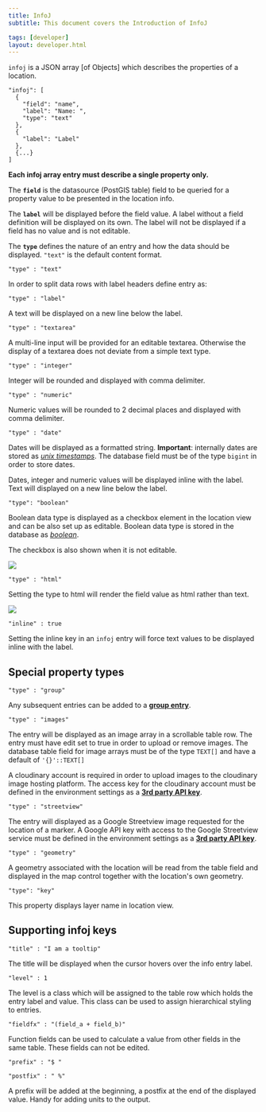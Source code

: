 ```yaml
---
title: InfoJ
subtitle: This document covers the Introduction of InfoJ

tags: [developer]
layout: developer.html
---
```


`infoj` is a JSON array \[of Objects\] which describes the properties of a location.

```text
"infoj": [
  {
    "field": "name",
    "label": "Name: ",
    "type": "text"
  },
  {
    "label": "Label"
  },
  {...}
]
```

**Each infoj array entry must describe a single property only.**

The **`field`** is the datasource \(PostGIS table\) field to be queried for a property value to be presented in the location info.

The **`label`** will be displayed before the field value. A label without a field definition will be displayed on its own. The label will not be displayed if a field has no value and is not editable.

The **`type`** defines the nature of an entry and how the data should be displayed. `"text"` is the default content format.

`"type" : "text"`

In order to split data rows with label headers define entry as:

`"type" : "label"`

A text will be displayed on a new line below the label.

`"type" : "textarea"`

A multi-line input will be provided for an editable textarea. Otherwise the display of a textarea does not deviate from a simple text type.

`"type" : "integer"`

Integer will be rounded and displayed with comma delimiter.

`"type" : "numeric"`

Numeric values will be rounded to 2 decimal places and displayed with comma delimiter.

`"type" : "date"`

Dates will be displayed as a formatted string. **Important**: internally dates are stored as [_unix timestamps_](https://www.unixtimestamp.com/). The database field must be of the type `bigint` in order to store dates.

Dates, integer and numeric values will be displayed inline with the label. Text will displayed on a new line below the label.

`"type": "boolean"`

Boolean data type is displayed as a checkbox element in the location view and can be also set up as editable. Boolean data type is stored in the database as [_boolean_](https://www.postgresql.org/docs/11/datatype-boolean.html).

The checkbox is also shown when it is not editable.

![](../../../assets/img/infoj_1.png) 

`"type" : "html"`

Setting the type to html will render the field value as html rather than text.

![](../../../assets/img/infoj_1.png)

`"inline" : true`

Setting the inline key in an `infoj` entry will force text values to be displayed inline with the label.

## **Special property types**

`"type" : "group"`

Any subsequent entries can be added to a [**group entry**](groups.md).

`"type" : "images"`

The entry will be displayed as an image array in a scrollable table row. The entry must have edit set to true in order to upload or remove images. The database table field for image arrays must be of the type `TEXT[]` and have a default of `'{}'::TEXT[]`

A cloudinary account is required in order to upload images to the cloudinary image hosting platform. The access key for the cloudinary account must be defined in the environment settings as a [**3rd party API key**](../../../environment-settings/3rd-party-api-keys.md).

`"type" : "streetview"`

The entry will displayed as a Google Streetview image requested for the location of a marker. A Google API key with access to the Google Streetview service must be defined in the environment settings as a [**3rd party API key**](../../../environment-settings/3rd-party-api-keys.md).

`"type" : "geometry"`

A geometry associated with the location will be read from the table field and displayed in the map control together with the location's own geometry.

`"type": "key"`

This property displays layer name in location view.

## **Supporting infoj keys**

`"title" : "I am a tooltip"`

The title will be displayed when the cursor hovers over the info entry label.

`"level" : 1`

The level is a class which will be assigned to the table row which holds the entry label and value. This class can be used to assign hierarchical styling to entries.

`"fieldfx" : "(field_a + field_b)"`

Function fields can be used to calculate a value from other fields in the same table. These fields can not be edited.

`"prefix" : "$ "`

`"postfix" : " %"`

A prefix will be added at the beginning, a postfix at the end of the displayed value. Handy for adding units to the output.
